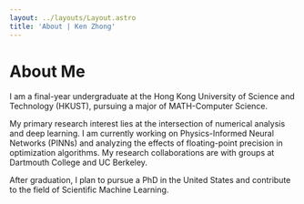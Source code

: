 ```yaml
---
layout: ../layouts/Layout.astro
title: 'About | Ken Zhong'
---
```


<main class="max-w-4xl mx-auto px-6">
  <h1 class="text-4xl font-bold">About Me</h1>
  <p class="mt-4 text-lg text-neutral-600">
    I am a final-year undergraduate at the Hong Kong University of Science and Technology (HKUST), pursuing a major of MATH-Computer Science.
  </p>
  <p class="mt-4 text-lg text-neutral-600">
    My primary research interest lies at the intersection of numerical analysis and deep learning. I am currently working on Physics-Informed Neural Networks (PINNs) and analyzing the effects of floating-point precision in optimization algorithms. My research collaborations are with groups at Dartmouth College and UC Berkeley.
  </p>
  <p class="mt-4 text-lg text-neutral-600">
    After graduation, I plan to pursue a PhD in the United States and contribute to the field of Scientific Machine Learning.
  </p>
</main>
